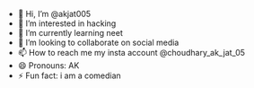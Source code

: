 - 👋 Hi, I’m @akjat005
- 👀 I’m interested in hacking 
- 🌱 I’m currently learning neet
- 💞️ I’m looking to collaborate on social media 
- 📫 How to reach me my insta account @choudhary_ak_jat_05 
- 😄 Pronouns: AK
- ⚡ Fun fact: i am a comedian 

<!---
akjat005/akjat005 is a ✨ special ✨ repository because its `README.md` (this file) appears on your GitHub profile.
You can click the Preview link to take a look at your changes.
--- 
